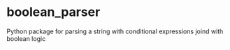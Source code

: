 # boolean_parser
Python package for parsing a string with conditional expressions joind with boolean logic
